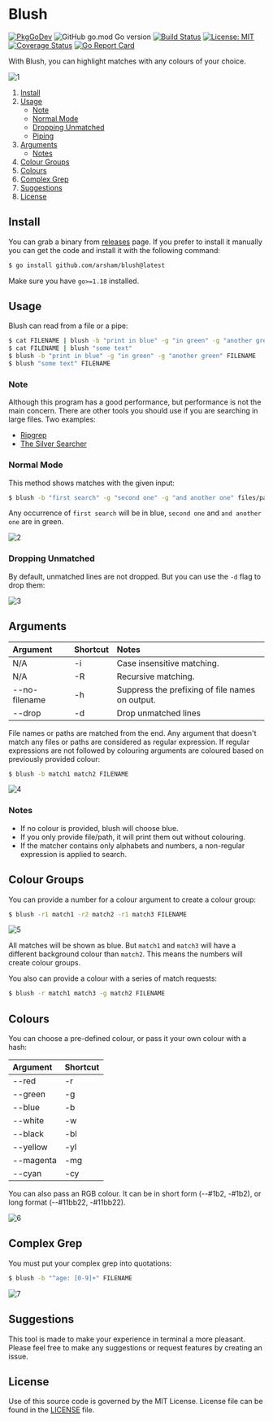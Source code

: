 # Blush

[![PkgGoDev](https://pkg.go.dev/badge/github.com/arsham/dbtools)](https://pkg.go.dev/github.com/arsham/dbtools)
![GitHub go.mod Go version](https://img.shields.io/github/go-mod/go-version/arsham/dbtools)
[![Build Status](https://github.com/arsham/dbtools/actions/workflows/go.yml/badge.svg)](https://github.com/arsham/dbtools/actions/workflows/go.yml)
[![License: MIT](https://img.shields.io/badge/License-MIT-blue.svg)](https://opensource.org/licenses/MIT)
[![Coverage Status](https://codecov.io/gh/arsham/blush/branch/master/graph/badge.svg)](https://codecov.io/gh/arsham/blush)
[![Go Report Card](https://goreportcard.com/badge/github.com/arsham/blush)](https://goreportcard.com/report/github.com/arsham/blush)

With Blush, you can highlight matches with any colours of your choice.

![1](https://user-images.githubusercontent.com/428611/164768864-e9713ac3-0097-4435-8bcb-577dbf7b9931.png)

1. [Install](#install)
2. [Usage](#usage)
   - [Note](#note)
   - [Normal Mode](#normal-mode)
   - [Dropping Unmatched](#dropping-unmatched)
   - [Piping](#piping)
3. [Arguments](#arguments)
   - [Notes](#notes)
4. [Colour Groups](#colour-groups)
5. [Colours](#colours)
6. [Complex Grep](#complex-grep)
7. [Suggestions](#suggestions)
8. [License](#license)

## Install

You can grab a binary from [releases](https://github.com/arsham/blush/releases)
page. If you prefer to install it manually you can get the code and install it
with the following command:

```bash
$ go install github.com/arsham/blush@latest
```

Make sure you have `go>=1.18` installed.

## Usage

Blush can read from a file or a pipe:

```bash
$ cat FILENAME | blush -b "print in blue" -g "in green" -g "another green"
$ cat FILENAME | blush "some text"
$ blush -b "print in blue" -g "in green" -g "another green" FILENAME
$ blush "some text" FILENAME
```

### Note

Although this program has a good performance, but performance is not the main
concern. There are other tools you should use if you are searching in large
files. Two examples:

- [Ripgrep](https://github.com/BurntSushi/ripgrep)
- [The Silver Searcher](https://github.com/ggreer/the_silver_searcher)

### Normal Mode

This method shows matches with the given input:

```bash
$ blush -b "first search" -g "second one" -g "and another one" files/paths
```

Any occurrence of `first search` will be in blue, `second one` and `and another one`
are in green.

![2](https://user-images.githubusercontent.com/428611/164768874-bf687313-c103-449b-bb57-6fdcea51fc5d.png)

### Dropping Unmatched

By default, unmatched lines are not dropped. But you can use the `-d` flag to
drop them:

![3](https://user-images.githubusercontent.com/428611/164768875-c9aa3e47-7db0-454f-8a55-1e2bff332c69.png)

## Arguments

| Argument      | Shortcut | Notes                                           |
| :------------ | :------- | :---------------------------------------------- |
| N/A           | -i       | Case insensitive matching.                      |
| N/A           | -R       | Recursive matching.                             |
| --no-filename | -h       | Suppress the prefixing of file names on output. |
| --drop        | -d       | Drop unmatched lines                            |

File names or paths are matched from the end. Any argument that doesn't match
any files or paths are considered as regular expression. If regular expressions
are not followed by colouring arguments are coloured based on previously
provided colour:

```bash
$ blush -b match1 match2 FILENAME
```

![4](https://user-images.githubusercontent.com/428611/164768879-f9b73b2c-b6bb-4cf5-a98a-e51535fa554a.png)

### Notes

- If no colour is provided, blush will choose blue.
- If you only provide file/path, it will print them out without colouring.
- If the matcher contains only alphabets and numbers, a non-regular expression is applied to search.

## Colour Groups

You can provide a number for a colour argument to create a colour group:

```bash
$ blush -r1 match1 -r2 match2 -r1 match3 FILENAME
```

![5](https://user-images.githubusercontent.com/428611/164768882-5ce57477-e9d5-4170-ac10-731e9391cbee.png)

All matches will be shown as blue. But `match1` and `match3` will have a
different background colour than `match2`. This means the numbers will create
colour groups.

You also can provide a colour with a series of match requests:

```bash
$ blush -r match1 match3 -g match2 FILENAME
```

## Colours

You can choose a pre-defined colour, or pass it your own colour with a hash:

| Argument  | Shortcut |
| :-------- | :------- |
| --red     | -r       |
| --green   | -g       |
| --blue    | -b       |
| --white   | -w       |
| --black   | -bl      |
| --yellow  | -yl      |
| --magenta | -mg      |
| --cyan    | -cy      |

You can also pass an RGB colour. It can be in short form (--#1b2, -#1b2), or
long format (--#11bb22, -#11bb22).

![6](https://user-images.githubusercontent.com/428611/164768883-154b4fd9-946f-43eb-b3f5-ede6027c3eda.png)

## Complex Grep

You must put your complex grep into quotations:

```bash
$ blush -b "^age: [0-9]+" FILENAME
```

![7](https://user-images.githubusercontent.com/428611/164768886-5b94b8fa-77e2-4617-80f2-040edce18660.png)

## Suggestions

This tool is made to make your experience in terminal a more pleasant. Please
feel free to make any suggestions or request features by creating an issue.

## License

Use of this source code is governed by the MIT License. License file can be
found in the [LICENSE](./LICENSE) file.
